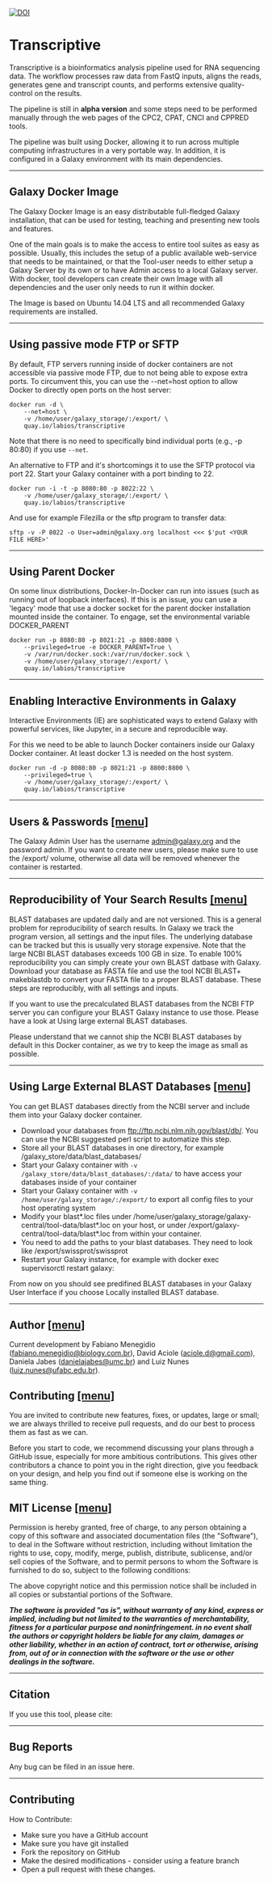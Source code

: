 [![DOI](https://zenodo.org/badge/200312426.svg)](https://zenodo.org/badge/latestdoi/200312426)


# Transcriptive

Transcriptive is a bioinformatics analysis pipeline used for RNA sequencing data. The workflow processes raw data from FastQ inputs, aligns the reads, generates gene and transcript counts,  and performs extensive quality-control on the results. 

The pipeline is still in **alpha version** and some steps need to be performed manually through the web pages of the CPC2, CPAT, CNCI and CPPRED tools.

The pipeline was built using Docker, allowing it to run across multiple computing infrastructures in a very portable way. In addition, it is configured in a Galaxy environment with its main dependencies.

------------


## Galaxy Docker Image

The Galaxy Docker Image is an easy distributable full-fledged Galaxy installation, that can be used for testing, teaching and presenting new tools and features.

One of the main goals is to make the access to entire tool suites as easy as possible. Usually, this includes the setup of a public available web-service that needs to be maintained, or that the Tool-user needs to either setup a Galaxy Server by its own or to have Admin access to a local Galaxy server. With docker, tool developers can create their own Image with all dependencies and the user only needs to run it within docker.

The Image is based on Ubuntu 14.04 LTS and all recommended Galaxy requirements are installed. 

---

## Using passive mode FTP or SFTP

By default, FTP servers running inside of docker containers are not accessible via passive mode FTP, due to not being able to expose extra ports. To circumvent this, you can use the --net=host option to allow Docker to directly open ports on the host server:

```
docker run -d \
    --net=host \
    -v /home/user/galaxy_storage/:/export/ \
    quay.io/labios/transcriptive  
```

Note that there is no need to specifically bind individual ports (e.g., -p 80:80) if you use ```--net```.

An alternative to FTP and it's shortcomings it to use the SFTP protocol via port 22. Start your Galaxy container with a port binding to 22.

```
docker run -i -t -p 8080:80 -p 8022:22 \
    -v /home/user/galaxy_storage/:/export/ \
    quay.io/labios/transcriptive
```

And use for example Filezilla or the sftp program to transfer data:

```
sftp -v -P 8022 -o User=admin@galaxy.org localhost <<< $'put <YOUR FILE HERE>'
```

---

## Using Parent Docker

On some linux distributions, Docker-In-Docker can run into issues (such as running out of loopback interfaces). If this is an issue, you can use a 'legacy' mode that use a docker socket for the parent docker installation mounted inside the container. To engage, set the environmental variable DOCKER_PARENT

```
docker run -p 8080:80 -p 8021:21 -p 8800:8800 \
    --privileged=true -e DOCKER_PARENT=True \
    -v /var/run/docker.sock:/var/run/docker.sock \
    -v /home/user/galaxy_storage/:/export/ \
    quay.io/labios/transcriptive
```

---

## Enabling Interactive Environments in Galaxy

Interactive Environments (IE) are sophisticated ways to extend Galaxy with powerful services, like Jupyter, in a secure and reproducible way.

For this we need to be able to launch Docker containers inside our Galaxy Docker container. At least docker 1.3 is needed on the host system.

```
docker run -d -p 8080:80 -p 8021:21 -p 8800:8800 \
    --privileged=true \
    -v /home/user/galaxy_storage/:/export/ \
    quay.io/labios/transcriptive
```

---

## Users & Passwords <a name="User" /> [[menu]](#menu)

The Galaxy Admin User has the username admin@galaxy.org and the password admin. If you want to create new users, please make sure to use the /export/ volume, otherwise all data will be removed whenever the container is restarted.

---

## Reproducibility of Your Search Results <a name="Reproducibility" /> [[menu]](#menu)

BLAST databases are updated daily and are not versioned. This is a general problem for reproducibility of search results. In Galaxy we track the program version, all settings and the input files. The underlying database can be tracked but this is usually very storage expensive. Note that the large NCBI BLAST databases exceeds 100 GB in size. To enable 100% reproducibility you can simply create your own BLAST datbase with Galaxy. Download your database as FASTA file and use the tool NCBI BLAST+ makeblastdb to convert your FASTA file to a proper BLAST database. These steps are reproducibly, with all settings and inputs.

If you want to use the precalculated BLAST databases from the NCBI FTP server you can configure your BLAST Galaxy instance to use those. Please have a look at Using large external BLAST databases.

Please understand that we cannot ship the NCBI BLAST databases by default in this Docker container, as we try to keep the image as small as possible.

---

## Using Large External BLAST Databases <a name="Blast" /> [[menu]](#menu)

You can get BLAST databases directly from the NCBI server and include them into your Galaxy docker container.

- Download your databases from ftp://ftp.ncbi.nlm.nih.gov/blast/db/. You can use the NCBI suggested perl script to automatize this step.
- Store all your BLAST databases in one directory, for example /galaxy_store/data/blast_databases/
- Start your Galaxy container with ```-v /galaxy_store/data/blast_databases/:/data/``` to have access your databases inside of your container
- Start your Galaxy container with ```-v /home/user/galaxy_storage/:/export/``` to export all config files to your host operating system
- Modify your blast*.loc files under /home/user/galaxy_storage/galaxy-central/tool-data/blast*.loc on your host, or under /export/galaxy-central/tool-data/blast*.loc from within your container.
- You need to add the paths to your blast databases. They need to look like /export/swissprot/swissprot
- Restart your Galaxy instance, for example with docker exec <container name> supervisorctl restart galaxy:
  
From now on you should see predifined BLAST databases in your Galaxy User Interface if you choose Locally installed BLAST database.

---

## Author <a name="Author" /> [[menu]](#menu)

Current development by Fabiano Menegidio (<fabiano.menegidio@biology.com.br>), David Aciole (<aciole.d@gmail.com>), Daniela Jabes (<danielajabes@umc.br>) and Luiz Nunes (<luiz.nunes@ufabc.edu.br>).

## Contributing <a name="Contributing" /> [[menu]](#menu)

You are invited to contribute new features, fixes, or updates, large or small; we are always thrilled to receive pull requests, and do our best to process them as fast as we can.

Before you start to code, we recommend discussing your plans through a GitHub issue, especially for more ambitious contributions. This gives other contributors a chance to point you in the right direction, give you feedback on your design, and help you find out if someone else is working on the same thing.

## MIT License <a name="MIT" /> [[menu]](#menu)

Permission is hereby granted, free of charge, to any person obtaining a copy of this software and associated documentation files (the "Software"), to deal in the Software without restriction, including without limitation the rights to use, copy, modify, merge, publish, distribute, sublicense, and/or sell copies of the Software, and to permit persons to whom the Software is furnished to do so, subject to the following conditions:

The above copyright notice and this permission notice shall be included in all copies or substantial portions of the Software.

***The software is provided "as is", without warranty of any kind, express or implied, including but not limited to the warranties of merchantability, fitness for a particular purpose and noninfringement. in no event shall the authors or copyright holders be liable for any claim, damages or other liability, whether in an action of contract, tort or otherwise, arising from, out of or in connection with the software or the use or other dealings in the software.***

---

## Citation

If you use this tool, please cite:

---

## Bug Reports

Any bug can be filed in an issue here.

---

## Contributing

How to Contribute:

- Make sure you have a GitHub account
- Make sure you have git installed
- Fork the repository on GitHub
- Make the desired modifications - consider using a feature branch
- Open a pull request with these changes.


